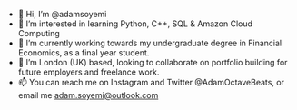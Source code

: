 - 👋 Hi, I’m @adamsoyemi
- 👀 I’m interested in learning Python, C++, SQL & Amazon Cloud Computing
- 🌱 I’m currently working towards my undergraduate degree in Financial Economics, as a final year student.
- 💞️ I’m London (UK) based, looking to collaborate on portfolio building for future employers and freelance work.
- 📫 You can reach me on Instagram and Twitter @AdamOctaveBeats, or email me adam.soyemi@outlook.com

<!---
adamsoyemi/adamsoyemi is a ✨ special ✨ repository because its `README.md` (this file) appears on your GitHub profile.
You can click the Preview link to take a look at your changes.
--->
